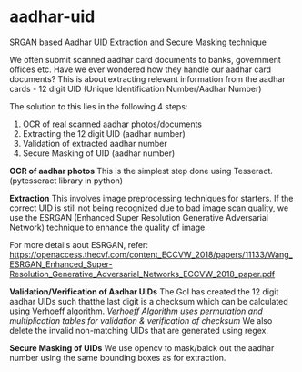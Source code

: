 # aadhar-uid
SRGAN based Aadhar UID Extraction and Secure Masking technique

We often submit scanned aadhar card documents to banks, government offices etc. Have we ever wondered how they handle our aadhar card documents? 
This is about extracting relevant information from the aadhar cards - 12 digit UID (Unique Identification Number/Aadhar Number)

The solution to this lies in the following 4 steps:

1. OCR of real scanned aadhar photos/documents 
3. Extracting the 12 digit UID (aadhar number)
4. Validation of extracted aadhar number
5. Secure Masking of UID (aadhar number)

**OCR of aadhar photos**
This is the simplest step done using Tesseract. (pytesseract library in python)

**Extraction**
This involves image preprocessing techniques for starters. If the correct UID is still not being recognized due to bad image scan quality, 
we use the ESRGAN (Enhanced Super Resolution Generative Adversarial Network) technique to enhance the quality of image.

For more details aout ESRGAN, refer:
https://openaccess.thecvf.com/content_ECCVW_2018/papers/11133/Wang_ESRGAN_Enhanced_Super-Resolution_Generative_Adversarial_Networks_ECCVW_2018_paper.pdf

**Validation/Verification of Aadhar UIDs**
The GoI has created the 12 digit aadhar UIDs such thatthe last digit is a checksum which can be calculated using Verhoeff algorithm.
_Verhoeff Algorithm uses permutation and multiplication tables for validation & verification of checksum_
We also delete the invalid non-matching UIDs that are generated using regex.

**Secure Masking of UIDs**
We use opencv to mask/balck out the aadhar number using the same bounding boxes as for extraction.
